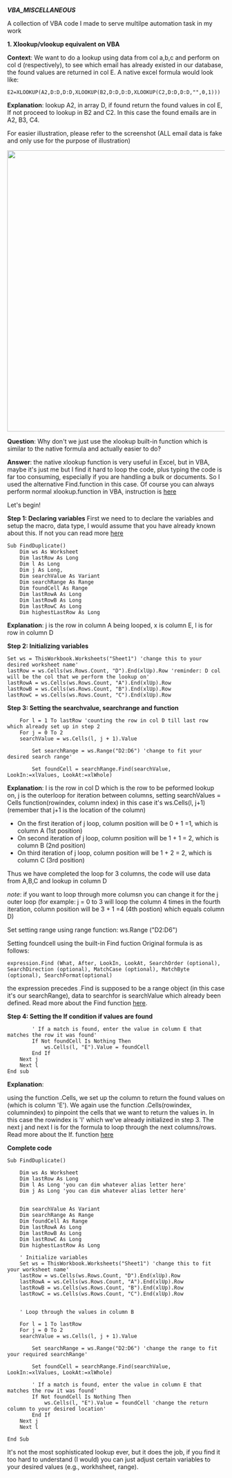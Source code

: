 ***VBA_MISCELLANEOUS***

A collection of VBA code I made to serve multilpe automation task in my work

**1. Xlookup/vlookup equivalent on VBA**
 
**Context**: We want to do a lookup using data from col a,b,c and perform on col d (respectively), to see which email has already existed in our database, the found values are returned in col E. A native excel formula would look like: 

```
E2=XLOOKUP(A2,D:D,D:D,XLOOKUP(B2,D:D,D:D,XLOOKUP(C2,D:D,D:D,"",0,1)))
```
**Explanation**: lookup A2, in array D, if found return the found values in col E, If not proceed to lookup in B2 and C2. In this case the found emails are in A2, B3, C4.

For easier illustration, please refer to the screenshot (ALL email data is fake and only use for the purpose of illustration)
<p align="center">
<img src="https://user-images.githubusercontent.com/125301325/228885683-1d2d8039-a054-4b81-80ea-057669537662.png"
width="650">
</p>

**Question**: Why don't we just use the xlookup built-in function which is similar to the native formula and actually easier to do?
 
**Answer**: the native xlookup function is very useful in Excel, but in VBA, maybe it's just me but I find it hard to loop the code, plus typing the code is far too consuming, especially if you are handling a bulk or documents. So I used the alternative Find.function in this case. Of course you can always perform normal xlookup.function in VBA, instruction is [here](https://www.automateexcel.com/vba/vlookup-xlookup/#:~:text=The%20VLOOKUP%20and%20XLOOKUP%20functions%20in%20Excel%20are%20extremely%20useful,be%20used%20in%20VBA%20Coding.)

Let's begin!

**Step 1: Declaring variables** 
First we need to to declare the  variables and setup the macro, data type, I would assume that you have already known about this. If not you can read more [here](https://learn.microsoft.com/en-us/power-automate/desktop-flows/variable-data-types.) 

```
Sub FindDuplicate()
    Dim ws As Worksheet
    Dim lastRow As Long
    Dim l As Long
    Dim j As Long, 
    Dim searchValue As Variant
    Dim searchRange As Range
    Dim foundCell As Range
    Dim lastRowA As Long
    Dim lastRowB As Long
    Dim lastRowC As Long
    Dim highestLastRow As Long
```
**Explanation**: j is the row in column A being looped, x is column E, l is for row in column D

**Step 2: Initializing variables**
```
Set ws = ThisWorkbook.Worksheets("Sheet1") 'change this to your desired worksheet name'
lastRow = ws.Cells(ws.Rows.Count, "D").End(xlUp).Row 'reminder: D col will be the col that we perform the lookup on'
lastRowA = ws.Cells(ws.Rows.Count, "A").End(xlUp).Row
lastRowB = ws.Cells(ws.Rows.Count, "B").End(xlUp).Row
lastRowC = ws.Cells(ws.Rows.Count, "C").End(xlUp).Row
```
  
**Step 3: Setting the searchvalue, searchrange and function**

```
    For l = 1 To lastRow 'counting the row in col D till last row which already set up in step 2
    For j = 0 To 2 
    searchValue = ws.Cells(l, j + 1).Value
        
        Set searchRange = ws.Range("D2:D6") 'change to fit your desired search range'
        
        Set foundCell = searchRange.Find(searchValue, LookIn:=xlValues, LookAt:=xlWhole)
```
**Explanation**: 
l is the row in col D which is the row to be peformed lookup on, j is the outerloop for iteration between columns, 
setting searchValues = Cells function(rowindex, column index) in this case it's ws.Cells(l, j+1) (remember that j+1 is the location of the column)
* On the first iteration of j loop, column position will be 0 + 1 =1, which is column A (1st position)
* On second iteration of j loop, column position will be 1 + 1 = 2, which is column B (2nd position)
* On third  iteration of j loop, column position will be 1 + 2 = 2, which is column C (3rd position)

Thus we have completed the loop for 3 columns, the code will use data from A,B,C and lookup in column D

_note_: if you want to loop through more columsn you can change it for the j outer loop (for example: j =  0 to 3 will loop the column 4 times in the fourth iteration, column position will be 3 + 1 =4 (4th postion) which equals column D)

Set setting range using range function: ws.Range ("D2:D6") 

Setting foundcell using the built-in Find fuction 
Original formula is as follows: 
```
expression.Find (What, After, LookIn, LookAt, SearchOrder (optional), SearchDirection (optional), MatchCase (optional), MatchByte (optional), SearchFormat(optional)
```
the expression precedes .Find is supposed to be a range object (in this case it's our searchRange), data to searchfor is searchValue which already been defined. Read more about the Find function [here](https://learn.microsoft.com/en-us/office/vba/api/excel.range.find). 

**Step 4: Setting the If condition if values are found**
```
        ' If a match is found, enter the value in column E that matches the row it was found'
        If Not foundCell Is Nothing Then
            ws.Cells(l, "E").Value = foundCell
        End If
    Next j
    Next l
End sub
```
**Explanation**: 

using the function .Cells, we set up the column to return the found values on (which is column 'E'). We again use the function .Cells(rowindex, columnindex) to pinpoint the cells that we want to return the values in. In this case the rowindex is 'l' which we've already initialized in step 3. 
The next j and next l is for the formula to loop through the next columns/rows.
Read more about the If. function [here](https://www.automateexcel.com/vba/else-if-statement)


**Complete code**

```
Sub FindDuplicate()

    Dim ws As Worksheet
    Dim lastRow As Long
    Dim l As Long 'you can dim whatever alias letter here'
    Dim j As Long 'you can dim whatever alias letter here'
    

    Dim searchValue As Variant
    Dim searchRange As Range
    Dim foundCell As Range
    Dim lastRowA As Long
    Dim lastRowB As Long
    Dim lastRowC As Long
    Dim highestLastRow As Long
    
    ' Initialize variables
    Set ws = ThisWorkbook.Worksheets("Sheet1") 'change this to fit your worksheet name'
    lastRow = ws.Cells(ws.Rows.Count, "D").End(xlUp).Row
    lastRowA = ws.Cells(ws.Rows.Count, "A").End(xlUp).Row
    lastRowB = ws.Cells(ws.Rows.Count, "B").End(xlUp).Row
    lastRowC = ws.Cells(ws.Rows.Count, "C").End(xlUp).Row
  
    
    ' Loop through the values in column B
    
    For l = 1 To lastRow
    For j = 0 To 2
    searchValue = ws.Cells(l, j + 1).Value 
        
        Set searchRange = ws.Range("D2:D6") 'change the range to fit your required searchRange'
        
        Set foundCell = searchRange.Find(searchValue, LookIn:=xlValues, LookAt:=xlWhole)
        
        ' If a match is found, enter the value in column E that matches the row it was found'
        If Not foundCell Is Nothing Then
            ws.Cells(l, "E").Value = foundCell 'change the return column to your desired location'
        End If
    Next j
    Next l
    
End Sub
```
It's not the most sophisticated lookup ever, but it does the job, if you find it too hard to understand (I would) you can just adjust certain variables to your desired values (e.g., workhsheet, range).

